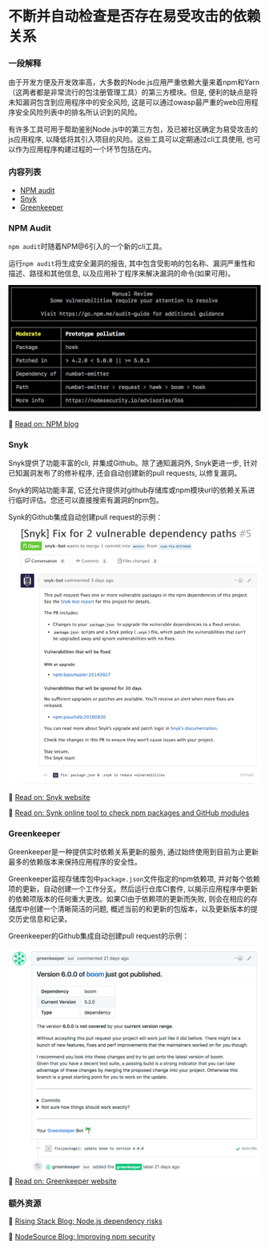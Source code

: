 # 不断并自动检查是否存在易受攻击的依赖关系

### 一段解释

由于开发方便及开发效率高，大多数的Node.js应用严重依赖大量来着npm和Yarn（这两者都是非常流行的包注册管理工具）的第三方模块。但是, 便利的缺点是将未知漏洞包含到应用程序中的安全风险, 这是可以通过owasp最严重的web应用程序安全风险列表中的排名所认识到的风险。

有许多工具可用于帮助鉴别Node.js中的第三方包，及已被社区确定为易受攻击的js应用程序, 以降低将其引入项目的风险。这些工具可以定期通过cli工具使用, 也可以作为应用程序构建过程的一个环节包括在内。

### 内容列表

- [NPM audit](#npm-audit)
- [Snyk](#snyk)
- [Greenkeeper](#greenkeeper)

### NPM Audit

`npm audit`时随着NPM@6引入的一个新的cli工具。 

运行`npm audit`将生成安全漏洞的报告, 其中包含受影响的包名称、漏洞严重性和描述、路径和其他信息, 以及应用补丁程序来解决漏洞的命令(如果可用)。

![npm audit示例](/assets/images/npm-audit.png)

🔗 [Read on: NPM blog](https://docs.npmjs.com/getting-started/running-a-security-audit)

### Snyk

Snyk提供了功能丰富的cli, 并集成Github。除了通知漏洞外, Snyk更进一步, 针对已知漏洞发布了的修补程序, 还会自动创建新的pull requests, 以修复漏洞。

Snyk的网站功能丰富, 它还允许提供对github存储库或npm模块url的依赖关系进行临时评估。您还可以直接搜索有漏洞的npm包。

Synk的Github集成自动创建pull request的示例：
![synk GitHub example](/assets/images/snyk.png)

🔗 [Read on: Snyk website](https://snyk.io/)

🔗 [Read on: Synk online tool to check npm packages and GitHub modules](https://snyk.io/test)

### Greenkeeper

Greenkeeper是一种提供实时依赖关系更新的服务, 通过始终使用到目前为止更新最多的依赖版本来保持应用程序的安全性。

Greenkeeper监视存储库包中`package.json`文件指定的npm依赖项, 并对每个依赖项的更新，自动创建一个工作分支。然后运行仓库CI套件, 以揭示应用程序中更新的依赖项版本的任何重大更改。如果CI由于依赖项的更新而失败, 则会在相应的存储库中创建一个清晰简洁的问题, 概述当前的和更新的包版本，以及更新版本的提交历史信息和记录。

Greenkeeper的Github集成自动创建pull request的示例：

![synk github example](/assets/images/greenkeeper.png)
🔗 [Read on: Greenkeeper website](https://greenkeeper.io/)

### 额外资源

🔗 [Rising Stack Blog: Node.js dependency risks](https://blog.risingstack.com/controlling-node-js-security-risk-npm-dependencies/)

🔗 [NodeSource Blog: Improving npm security](https://nodesource.com/blog/how-to-reduce-risk-and-improve-security-around-npm)
